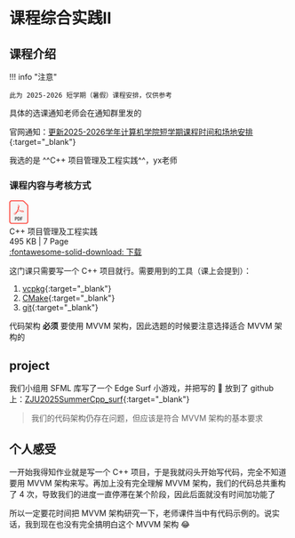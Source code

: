 # 课程综合实践Ⅱ

<!-- !!! tip "说明"

    本文档正在更新中…… -->

## 课程介绍

!!! info "注意"

    此为 2025-2026 短学期（暑假）课程安排，仅供参考

具体的选课通知老师会在通知群里发的

官网通知：[更新2025-2026学年计算机学院短学期课程时间和场地安排](http://cspo.zju.edu.cn/2025/0515/c29529a3051086/page.htm){:target="_blank"}

我选的是 ^^C++ 项目管理及工程实践^^，yx老师

### 课程内容与考核方式

<div class="hq-card hq-file-block" markdown="1">
<div class="file-icon"><img src="../../../img/pdf.svg" style="height: 3em;"></div>
<div class="hq-file-body">
<div class="hq-file-title">C++ 项目管理及工程实践</div>
<div class="hq-file-meta">495 KB | 7 Page</div>
</div>
<a class="hq-down-button" target="_blank" href="../../../file/practical_teaching_doc1.pdf" markdown="1">:fontawesome-solid-download: 下载</a>
</div>

这门课只需要写一个 C++ 项目就行。需要用到的工具（课上会提到）：

1. [vcpkg](../../knowledge/C_Cpp/vcpkg.md){:target="_blank"}
2. [CMake](../../knowledge/C_Cpp/cmake.md){:target="_blank"}
3. [git](../../tools/git/index.md){:target="_blank"}

代码架构 **必须** 要使用 MVVM 架构，因此选题的时候要注意选择适合 MVVM 架构的

## project

我们小组用 SFML 库写了一个 Edge Surf 小游戏，并把写的 💩 放到了 github 上：[ZJU2025SummerCpp_surf](https://github.com/WintermelonC/ZJU2025SummerCpp_surf){:target="_blank"}

> 我们的代码架构仍存在问题，但应该是符合 MVVM 架构的基本要求

## 个人感受

一开始我得知作业就是写一个 C++ 项目，于是我就闷头开始写代码，完全不知道要用 MVVM 架构来写。再加上没有完全理解 MVVM 架构，我们的代码总共重构了 4 次，导致我们的进度一直停滞在某个阶段，因此后面就没有时间加功能了

所以一定要花时间把 MVVM 架构研究一下，老师课件当中有代码示例的。说实话，我到现在也没有完全搞明白这个 MVVM 架构 😂